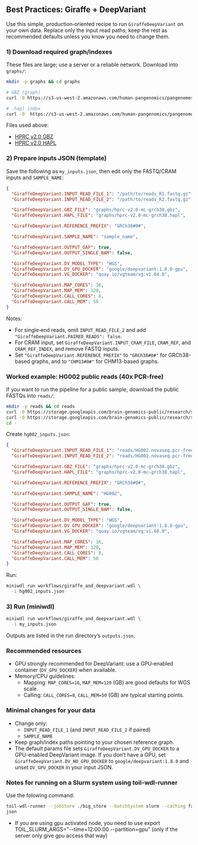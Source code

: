 ## Best Practices: Giraffe + DeepVariant

Use this simple, production‑oriented recipe to run `GiraffeDeepVariant` on your own data. Replace only the input read paths; keep the rest as recommended defaults unless you know you need to change them.

### 1) Download required graph/indexes

These files are large; use a server or a reliable network. Download into `graphs/`:

```bash
mkdir -p graphs && cd graphs

# GBZ (graph)
curl -O https://s3-us-west-2.amazonaws.com/human-pangenomics/pangenomes/freeze/release2/minigraph-cactus/hprc-v2.0-mc-grch38.gbz

# .hapl index
curl -O  https://s3-us-west-2.amazonaws.com/human-pangenomics/pangenomes/freeze/release2/minigraph-cactus/hprc-v2.0-mc-grch38.hapl

```

Files used above:
- [HPRC v2.0 GBZ](https://s3-us-west-2.amazonaws.com/human-pangenomics/pangenomes/freeze/release2/minigraph-cactus/hprc-v2.0-mc-grch38.gbz)
- [HPRC v2.0 HAPL](https://s3-us-west-2.amazonaws.com/human-pangenomics/pangenomes/freeze/release2/minigraph-cactus/hprc-v2.0-mc-grch38.hapl)

### 2) Prepare inputs JSON (template)

Save the following as `my_inputs.json`, then edit only the FASTQ/CRAM inputs and `SAMPLE_NAME`:

```json
{
  "GiraffeDeepVariant.INPUT_READ_FILE_1": "/path/to/reads_R1.fastq.gz",
  "GiraffeDeepVariant.INPUT_READ_FILE_2": "/path/to/reads_R2.fastq.gz",

  "GiraffeDeepVariant.GBZ_FILE": "graphs/hprc-v2.0-mc-grch38.gbz",
  "GiraffeDeepVariant.HAPL_FILE": "graphs/hprc-v2.0-mc-grch38.hapl",

  "GiraffeDeepVariant.REFERENCE_PREFIX": "GRCh38#0#",

  "GiraffeDeepVariant.SAMPLE_NAME": "sample_name",

  "GiraffeDeepVariant.OUTPUT_GAF": true,
  "GiraffeDeepVariant.OUTPUT_SINGLE_BAM": false,

  "GiraffeDeepVariant.DV_MODEL_TYPE": "WGS",
  "GiraffeDeepVariant.DV_GPU_DOCKER": "google/deepvariant:1.8.0-gpu",
  "GiraffeDeepVariant.VG_DOCKER": "quay.io/vgteam/vg:v1.64.0",

  "GiraffeDeepVariant.MAP_CORES": 16,
  "GiraffeDeepVariant.MAP_MEM": 120,
  "GiraffeDeepVariant.CALL_CORES": 8,
  "GiraffeDeepVariant.CALL_MEM": 50
}
```

Notes:
- For single‑end reads, omit `INPUT_READ_FILE_2` and add `"GiraffeDeepVariant.PAIRED_READS": false`.
- For CRAM input, set `GiraffeDeepVariant.INPUT_CRAM_FILE`, `CRAM_REF`, and `CRAM_REF_INDEX`, and remove FASTQ inputs. 
- Set `"GiraffeDeepVariant.REFERENCE_PREFIX"` to `"GRCh38#0#"` for GRCh38-based graphs, and to `"CHM13#0#"` for CHM13-based graphs.

### Worked example: HG002 public reads (40x PCR‑free)

If you want to run the pipeline for a public sample, download the public FASTQs into `reads/`:

```bash
mkdir -p reads && cd reads
curl -O https://storage.googleapis.com/brain-genomics-public/research/sequencing/fastq/novaseq/wgs_pcr_free/40x/HG002.novaseq.pcr-free.40x.R1.fastq.gz
curl -O https://storage.googleapis.com/brain-genomics-public/research/sequencing/fastq/novaseq/wgs_pcr_free/40x/HG002.novaseq.pcr-free.40x.R2.fastq.gz
cd -
```



Create `hg002_inputs.json`:

```json
{
  "GiraffeDeepVariant.INPUT_READ_FILE_1": "reads/HG002.novaseq.pcr-free.40x.R1.fastq.gz",
  "GiraffeDeepVariant.INPUT_READ_FILE_2": "reads/HG002.novaseq.pcr-free.40x.R2.fastq.gz",

  "GiraffeDeepVariant.GBZ_FILE": "graphs/hprc-v2.0-mc-grch38.gbz",
  "GiraffeDeepVariant.HAPL_FILE": "graphs/hprc-v2.0-mc-grch38.hapl",

  "GiraffeDeepVariant.REFERENCE_PREFIX": "GRCh38#0#",

  "GiraffeDeepVariant.SAMPLE_NAME": "HG002",

  "GiraffeDeepVariant.OUTPUT_GAF": true,
  "GiraffeDeepVariant.OUTPUT_SINGLE_BAM": false,

  "GiraffeDeepVariant.DV_MODEL_TYPE": "WGS",
  "GiraffeDeepVariant.DV_GPU_DOCKER": "google/deepvariant:1.8.0-gpu",
  "GiraffeDeepVariant.VG_DOCKER": "quay.io/vgteam/vg:v1.68.0",

  "GiraffeDeepVariant.MAP_CORES": 16,
  "GiraffeDeepVariant.MAP_MEM": 120,
  "GiraffeDeepVariant.CALL_CORES": 8,
  "GiraffeDeepVariant.CALL_MEM": 50
}
```

Run:

```bash
miniwdl run workflows/giraffe_and_deepvariant.wdl \
  -i hg002_inputs.json
```

### 3) Run (miniwdl)

```bash
miniwdl run workflows/giraffe_and_deepvariant.wdl \
  -i my_inputs.json
```

Outputs are listed in the run directory’s `outputs.json`.

### Recommended resources

- GPU strongly recommended for DeepVariant: use a GPU‑enabled container (`DV_GPU_DOCKER`) when available.
- Memory/CPU guidelines:
  - Mapping: `MAP_CORES=16`, `MAP_MEM=120` (GB) are good defaults for WGS scale.
  - Calling: `CALL_CORES=8`, `CALL_MEM=50` (GB) are typical starting points.

### Minimal changes for your data

- Change only:
  - `INPUT_READ_FILE_1` (and `INPUT_READ_FILE_2` if paired)
  - `SAMPLE_NAME`
- Keep graph/index paths pointing to your chosen reference graph.
- The default params file sets `GiraffeDeepVariant.DV_GPU_DOCKER` to a GPU-enabled DeepVariant image. If you don’t have a GPU, set `GiraffeDeepVariant.DV_NO_GPU_DOCKER` to `google/deepvariant:1.8.0` and unset `DV_GPU_DOCKER` in your input JSON.


### Notes for running on a Slurm system using toil-wdl-runner
Use the folowing command: 
```bash
toil-wdl-runner --jobStore ./big_store --batchSystem slurm --caching false --batchLogsDir ./logs workflows/giraffe_and_deepvariant.wdl hg002_inputs.json -o slurm_run -m slurm_run.
json
```
- If you are using gpu activated node, you need to use export TOIL_SLURM_ARGS="--time=12:00:00 --partition=gpu" (only if the server only give gpu access that way)

